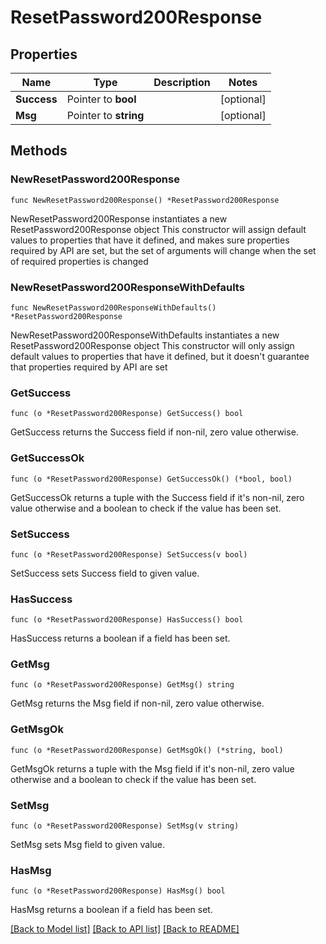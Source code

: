 # ResetPassword200Response

## Properties

Name | Type | Description | Notes
------------ | ------------- | ------------- | -------------
**Success** | Pointer to **bool** |  | [optional] 
**Msg** | Pointer to **string** |  | [optional] 

## Methods

### NewResetPassword200Response

`func NewResetPassword200Response() *ResetPassword200Response`

NewResetPassword200Response instantiates a new ResetPassword200Response object
This constructor will assign default values to properties that have it defined,
and makes sure properties required by API are set, but the set of arguments
will change when the set of required properties is changed

### NewResetPassword200ResponseWithDefaults

`func NewResetPassword200ResponseWithDefaults() *ResetPassword200Response`

NewResetPassword200ResponseWithDefaults instantiates a new ResetPassword200Response object
This constructor will only assign default values to properties that have it defined,
but it doesn't guarantee that properties required by API are set

### GetSuccess

`func (o *ResetPassword200Response) GetSuccess() bool`

GetSuccess returns the Success field if non-nil, zero value otherwise.

### GetSuccessOk

`func (o *ResetPassword200Response) GetSuccessOk() (*bool, bool)`

GetSuccessOk returns a tuple with the Success field if it's non-nil, zero value otherwise
and a boolean to check if the value has been set.

### SetSuccess

`func (o *ResetPassword200Response) SetSuccess(v bool)`

SetSuccess sets Success field to given value.

### HasSuccess

`func (o *ResetPassword200Response) HasSuccess() bool`

HasSuccess returns a boolean if a field has been set.

### GetMsg

`func (o *ResetPassword200Response) GetMsg() string`

GetMsg returns the Msg field if non-nil, zero value otherwise.

### GetMsgOk

`func (o *ResetPassword200Response) GetMsgOk() (*string, bool)`

GetMsgOk returns a tuple with the Msg field if it's non-nil, zero value otherwise
and a boolean to check if the value has been set.

### SetMsg

`func (o *ResetPassword200Response) SetMsg(v string)`

SetMsg sets Msg field to given value.

### HasMsg

`func (o *ResetPassword200Response) HasMsg() bool`

HasMsg returns a boolean if a field has been set.


[[Back to Model list]](../README.md#documentation-for-models) [[Back to API list]](../README.md#documentation-for-api-endpoints) [[Back to README]](../README.md)


